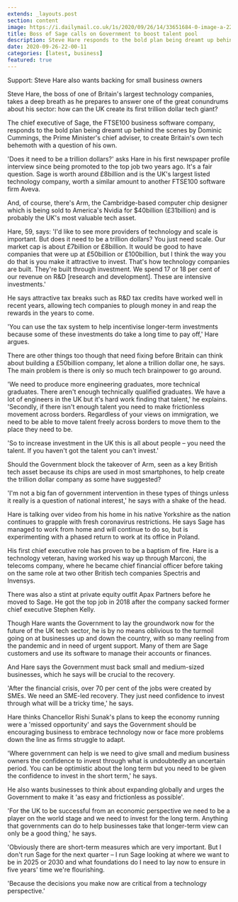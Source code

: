 ```yaml
---
extends: _layouts.post
section: content
image: https://i.dailymail.co.uk/1s/2020/09/26/14/33651684-0-image-a-225_1601127333884.jpg 
title: Boss of Sage calls on Government to boost talent pool 
description: Steve Hare responds to the bold plan being dreamt up behind the scenes by Dominic Cummings, the Prime Ministers chief adviser, to create Britains own tech behemoth with a question of his own. 
date: 2020-09-26-22-00-11 
categories: [latest, business] 
featured: true 
--- 
```

Support: Steve Hare also wants backing for small business owners

Steve Hare, the boss of one of Britain's largest technology companies, takes a deep breath as he prepares to answer one of the great conundrums about his sector: how can the UK create its first trillion dollar tech giant? 

The chief executive of Sage, the FTSE100 business software company, responds to the bold plan being dreamt up behind the scenes by Dominic Cummings, the Prime Minister's chief adviser, to create Britain's own tech behemoth with a question of his own. 

'Does it need to be a trillion dollars?' asks Hare in his first newspaper profile interview since being promoted to the top job two years ago. It's a fair question. Sage is worth around £8billion and is the UK's largest listed technology company, worth a similar amount to another FTSE100 software firm Aveva. 

And, of course, there's Arm, the Cambridge-based computer chip designer which is being sold to America's Nvidia for $40billion (£31billion) and is probably the UK's most valuable tech asset. 

Hare, 59, says: 'I'd like to see more providers of technology and scale is important. But does it need to be a trillion dollars? You just need scale. Our market cap is about £7billion or £8billion. It would be good to have companies that were up at £50billion or £100billion, but I think the way you do that is you make it attractive to invest. That's how technology companies are built. They're built through investment. We spend 17 or 18 per cent of our revenue on R&D [research and development]. These are intensive investments.' 

He says attractive tax breaks such as R&D tax credits have worked well in recent years, allowing tech companies to plough money in and reap the rewards in the years to come. 

'You can use the tax system to help incentivise longer-term investments because some of these investments do take a long time to pay off,' Hare argues. 

There are other things too though that need fixing before Britain can think about building a £50billion company, let alone a trillion dollar one, he says. The main problem is there is only so much tech brainpower to go around. 

'We need to produce more engineering graduates, more technical graduates. There aren't enough technically qualified graduates. We have a lot of engineers in the UK but it's hard work finding that talent,' he explains. 'Secondly, if there isn't enough talent you need to make frictionless movement across borders. Regardless of your views on immigration, we need to be able to move talent freely across borders to move them to the place they need to be. 

'So to increase investment in the UK this is all about people – you need the talent. If you haven't got the talent you can't invest.' 

Should the Government block the takeover of Arm, seen as a key British tech asset because its chips are used in most smartphones, to help create the trillion dollar company as some have suggested? 

'I'm not a big fan of government intervention in these types of things unless it really is a question of national interest,' he says with a shake of the head. 

Hare is talking over video from his home in his native Yorkshire as the nation continues to grapple with fresh coronavirus restrictions. He says Sage has managed to work from home and will continue to do so, but is experimenting with a phased return to work at its office in Poland. 

His first chief executive role has proven to be a baptism of fire. Hare is a technology veteran, having worked his way up through Marconi, the telecoms company, where he became chief financial officer before taking on the same role at two other British tech companies Spectris and Invensys. 



There was also a stint at private equity outfit Apax Partners before he moved to Sage. He got the top job in 2018 after the company sacked former chief executive Stephen Kelly. 

Though Hare wants the Government to lay the groundwork now for the future of the UK tech sector, he is by no means oblivious to the turmoil going on at businesses up and down the country, with so many reeling from the pandemic and in need of urgent support. Many of them are Sage customers and use its software to manage their accounts or finances. 

And Hare says the Government must back small and medium-sized businesses, which he says will be crucial to the recovery. 

'After the financial crisis, over 70 per cent of the jobs were created by SMEs. We need an SME-led recovery. They just need confidence to invest through what will be a tricky time,' he says. 

Hare thinks Chancellor Rishi Sunak's plans to keep the economy running were a 'missed opportunity' and says the Government should be encouraging business to embrace technology now or face more problems down the line as firms struggle to adapt. 

'Where government can help is we need to give small and medium business owners the confidence to invest through what is undoubtedly an uncertain period. You can be optimistic about the long term but you need to be given the confidence to invest in the short term,' he says. 

He also wants businesses to think about expanding globally and urges the Government to make it 'as easy and frictionless as possible'. 

'For the UK to be successful from an economic perspective we need to be a player on the world stage and we need to invest for the long term. Anything that governments can do to help businesses take that longer-term view can only be a good thing,' he says. 

'Obviously there are short-term measures which are very important. But I don't run Sage for the next quarter – I run Sage looking at where we want to be in 2025 or 2030 and what foundations do I need to lay now to ensure in five years' time we're flourishing. 

'Because the decisions you make now are critical from a technology perspective.'

